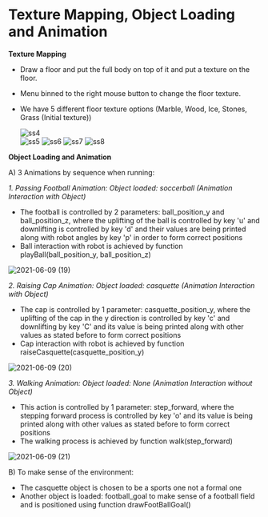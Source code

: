 # Texture Mapping, Object Loading and Animation
**Texture Mapping**
- Draw a floor and put the full body on top of it and put a texture on the floor.
- Menu binned to the right mouse button to change the floor texture.
- We have 5 different floor texture options (Marble, Wood, Ice, Stones, Grass (Initial texture))

     ![ss4](https://user-images.githubusercontent.com/55870140/121246649-4082f900-c856-11eb-947c-d8be65f0f42a.png)  
     ![ss5](https://user-images.githubusercontent.com/55870140/121246930-82ac3a80-c856-11eb-8bf7-d24a44daa894.png)
     ![ss6](https://user-images.githubusercontent.com/55870140/121247283-eafb1c00-c856-11eb-8d97-8a8f8e92ab24.png)
     ![ss7](https://user-images.githubusercontent.com/55870140/121247598-46c5a500-c857-11eb-93bb-13d5ed715335.png)
     ![ss8](https://user-images.githubusercontent.com/55870140/121247881-9906c600-c857-11eb-80f7-04ea08332c2e.png)
     
**Object Loading and Animation**

A) 3 Animations by sequence when running:

*1. Passing Football Animation:*
    *Object loaded: soccerball (Animation Interaction with Object)*
- The football is controlled by 2 parameters: ball_position_y and ball_position_z,
  where the uplifting of the ball is controlled by key 'u' and downlifting is controlled by key 'd'
  and their values are being printed along with robot angles by key 'p' in order to form correct positions
- Ball interaction with robot is achieved by function playBall(ball_position_y, ball_position_z)

![2021-06-09 (19)](https://user-images.githubusercontent.com/81769303/121265751-96d55380-c8b9-11eb-9777-f893d670abca.png)

*2. Raising Cap Animation:*
    *Object loaded: casquette (Animation Interaction with Object)*
- The cap is controlled by 1 parameter: casquette_position_y,
  where the uplifting of the cap in the y direction is controlled by key 'c' and downlifting by key 'C'
  and its value is being printed along with other values as stated before to form correct positions
- Cap interaction with robot is achieved by function raiseCasquette(casquette_position_y)

![2021-06-09 (20)](https://user-images.githubusercontent.com/81769303/121265768-9f2d8e80-c8b9-11eb-993a-1d728d26ec87.png)

*3. Walking Animation:*
    *Object loaded: None (Animation Interaction without Object)*
- This action is controlled by 1 parameter: step_forward,
  where the stepping forward process is controlled by key 'o'
  and its value is being printed along with other values as stated before to form correct positions
- The walking process is achieved by function walk(step_forward)

![2021-06-09 (21)](https://user-images.githubusercontent.com/81769303/121265788-a6ed3300-c8b9-11eb-88b0-fd9aaa905f42.png)

B) To make sense of the environment:
- The casquette object is chosen to be a sports one not a formal one
- Another object is loaded: football_goal to make sense of a football field
  and is positioned using function drawFootBallGoal()

